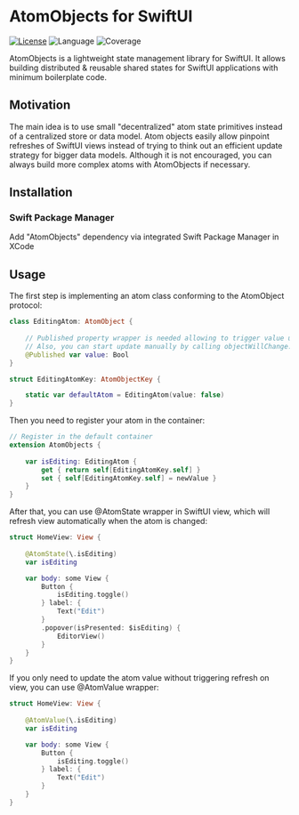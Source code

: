 # AtomObjects for SwiftUI

[![License](https://img.shields.io/badge/license-MIT-ff69b4.svg)](https://github.com/kzlekk/AtomObjects/raw/master/LICENSE)
![Language](https://img.shields.io/badge/swift-5.7-orange.svg)
![Coverage](https://img.shields.io/badge/coverage-96%25-green)

AtomObjects is a lightweight state management library for SwiftUI. It allows building distributed & reusable shared 
states for SwiftUI applications with minimum boilerplate code.

## Motivation

The main idea is to use small "decentralized" atom state primitives instead of a centralized store or data model. 
Atom objects easily allow pinpoint refreshes of SwiftUI views instead of trying to think out an efficient 
update strategy for bigger data models. Although it is not encouraged, you can always build more complex atoms 
with AtomObjects if necessary.

## Installation

### Swift Package Manager

Add "AtomObjects" dependency via integrated Swift Package Manager in XCode

## Usage

The first step is implementing an atom class conforming to the AtomObject protocol:

```swift
class EditingAtom: AtomObject {
    
    // Published property wrapper is needed allowing to trigger value updates.
    // Also, you can start update manually by calling objectWillChange.send() where appropriate.
    @Published var value: Bool
}

struct EditingAtomKey: AtomObjectKey {

    static var defaultAtom = EditingAtom(value: false)
}

```

Then you need to register your atom in the container:

```swift
// Register in the default container
extension AtomObjects {
    
    var isEditing: EditingAtom {
        get { return self[EditingAtomKey.self] }
        set { self[EditingAtomKey.self] = newValue }
    }
}
```

After that, you can use @AtomState wrapper in SwiftUI view, which will refresh view automatically when the atom is changed:

```swift
struct HomeView: View {
    
    @AtomState(\.isEditing)
    var isEditing

    var body: some View {
        Button {
            isEditing.toggle()
        } label: {
            Text("Edit")
        }
        .popover(isPresented: $isEditing) {
            EditorView()
        }
    }
}
```

If you only need to update the atom value without triggering refresh on view, you can use @AtomValue wrapper:

```swift
struct HomeView: View {
    
    @AtomValue(\.isEditing)
    var isEditing

    var body: some View {
        Button {
            isEditing.toggle()
        } label: {
            Text("Edit")
        }
    }
}
```
